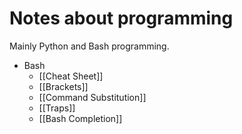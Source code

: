 # Notes about programming

Mainly Python and Bash programming.

- Bash
	- [[Cheat Sheet]]
	- [[Brackets]]
	- [[Command Substitution]]
	- [[Traps]]
	- [[Bash Completion]]